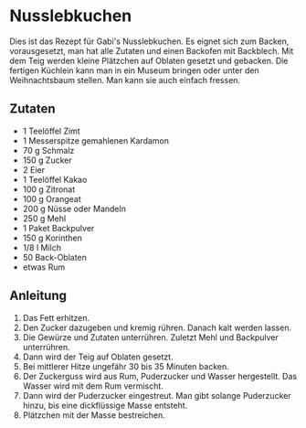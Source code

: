 # Nusslebkuchen

Dies ist das Rezept für Gabi's Nusslebkuchen. Es eignet sich zum Backen, vorausgesetzt, man hat alle Zutaten und einen Backofen mit Backblech. Mit dem Teig werden kleine Plätzchen auf Oblaten gesetzt und gebacken. Die fertigen Küchlein kann man in ein Museum bringen oder unter den Weihnachtsbaum stellen. Man kann sie auch einfach fressen.

## Zutaten

* 1 Teelöffel Zimt
* 1 Messerspitze gemahlenen Kardamon
* 70 g Schmalz
* 150 g Zucker
* 2 Eier
* 1 Teelöffel Kakao
* 100 g Zitronat
* 100 g Orangeat
* 200 g Nüsse oder Mandeln
* 250 g Mehl
* 1 Paket Backpulver
* 150 g Korinthen
* 1/8 l Milch
* 50 Back-Oblaten
* etwas Rum

## Anleitung

1. Das Fett erhitzen.
2. Den Zucker dazugeben und kremig rühren. Danach kalt werden lassen.
3. Die Gewürze und Zutaten unterrühren. Zuletzt Mehl und Backpulver unterrühren.
4. Dann wird der Teig auf Oblaten gesetzt. 
5. Bei mittlerer Hitze ungefähr 30 bis 35 Minuten backen. 
6. Der Zuckerguss wird aus Rum, Puderzucker und Wasser hergestellt. Das Wasser wird mit dem Rum vermischt. 
7. Dann wird der Puderzucker eingestreut. Man gibt solange Puderzucker hinzu, bis eine dickflüssige Masse entsteht.
8. Plätzchen mit der Masse bestreichen.
